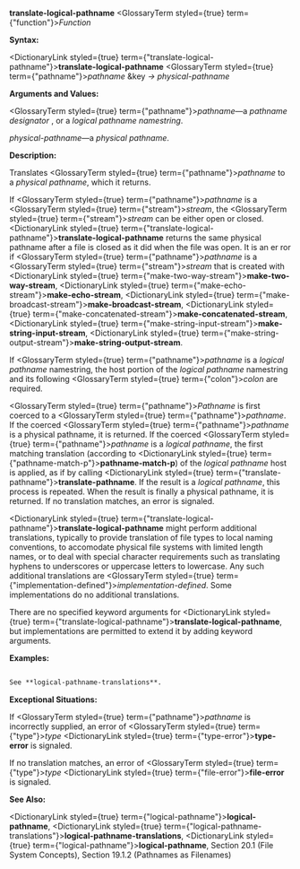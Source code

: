 **translate-logical-pathname** <GlossaryTerm styled={true} term={"function"}><i>Function</i></GlossaryTerm> 



**Syntax:** 



<DictionaryLink styled={true} term={"translate-logical-pathname"}><b>translate-logical-pathname</b></DictionaryLink> <GlossaryTerm styled={true} term={"pathname"}><i>pathname</i></GlossaryTerm> &amp;key *→ physical-pathname* 



**Arguments and Values:** 



<GlossaryTerm styled={true} term={"pathname"}><i>pathname</i></GlossaryTerm>—a *pathname designator* , or a *logical pathname namestring*. 



*physical-pathname*—a *physical pathname*. 



**Description:** 



Translates <GlossaryTerm styled={true} term={"pathname"}><i>pathname</i></GlossaryTerm> to a *physical pathname*, which it returns. 



If <GlossaryTerm styled={true} term={"pathname"}><i>pathname</i></GlossaryTerm> is a <GlossaryTerm styled={true} term={"stream"}><i>stream</i></GlossaryTerm>, the <GlossaryTerm styled={true} term={"stream"}><i>stream</i></GlossaryTerm> can be either open or closed. <DictionaryLink styled={true} term={"translate-logical-pathname"}><b>translate-logical-pathname</b></DictionaryLink> returns the same physical pathname after a file is closed as it did when the file was open. It is an er ror if <GlossaryTerm styled={true} term={"pathname"}><i>pathname</i></GlossaryTerm> is a <GlossaryTerm styled={true} term={"stream"}><i>stream</i></GlossaryTerm> that is created with <DictionaryLink styled={true} term={"make-two-way-stream"}><b>make-two-way-stream</b></DictionaryLink>, <DictionaryLink styled={true} term={"make-echo-stream"}><b>make-echo-stream</b></DictionaryLink>, <DictionaryLink styled={true} term={"make-broadcast-stream"}><b>make-broadcast-stream</b></DictionaryLink>, <DictionaryLink styled={true} term={"make-concatenated-stream"}><b>make-concatenated-stream</b></DictionaryLink>, <DictionaryLink styled={true} term={"make-string-input-stream"}><b>make-string-input-stream</b></DictionaryLink>, <DictionaryLink styled={true} term={"make-string-output-stream"}><b>make-string-output-stream</b></DictionaryLink>. 



If <GlossaryTerm styled={true} term={"pathname"}><i>pathname</i></GlossaryTerm> is a *logical pathname* namestring, the host portion of the *logical pathname* namestring and its following <GlossaryTerm styled={true} term={"colon"}><i>colon</i></GlossaryTerm> are required. 



<GlossaryTerm styled={true} term={"pathname"}><i>Pathname</i></GlossaryTerm> is first coerced to a <GlossaryTerm styled={true} term={"pathname"}><i>pathname</i></GlossaryTerm>. If the coerced <GlossaryTerm styled={true} term={"pathname"}><i>pathname</i></GlossaryTerm> is a physical pathname, it is returned. If the coerced <GlossaryTerm styled={true} term={"pathname"}><i>pathname</i></GlossaryTerm> is a *logical pathname*, the first matching translation (according to <DictionaryLink styled={true} term={"pathname-match-p"}><b>pathname-match-p</b></DictionaryLink>) of the *logical pathname* host is applied, as if by calling <DictionaryLink styled={true} term={"translate-pathname"}><b>translate-pathname</b></DictionaryLink>. If the result is a *logical pathname*, this process is repeated. When the result is finally a physical pathname, it is returned. If no translation matches, an error is signaled. 



<DictionaryLink styled={true} term={"translate-logical-pathname"}><b>translate-logical-pathname</b></DictionaryLink> might perform additional translations, typically to provide translation of file types to local naming conventions, to accomodate physical file systems with limited length names, or to deal with special character requirements such as translating hyphens to underscores or uppercase letters to lowercase. Any such additional translations are <GlossaryTerm styled={true} term={"implementation-defined"}><i>implementation-defined</i></GlossaryTerm>. Some implementations do no additional translations. 



There are no specified keyword arguments for <DictionaryLink styled={true} term={"translate-logical-pathname"}><b>translate-logical-pathname</b></DictionaryLink>, but implementations are permitted to extend it by adding keyword arguments. 



**Examples:**
```lisp

See **logical-pathname-translations**. 

```
**Exceptional Situations:** 



If <GlossaryTerm styled={true} term={"pathname"}><i>pathname</i></GlossaryTerm> is incorrectly supplied, an error of <GlossaryTerm styled={true} term={"type"}><i>type</i></GlossaryTerm> <DictionaryLink styled={true} term={"type-error"}><b>type-error</b></DictionaryLink> is signaled. 



If no translation matches, an error of <GlossaryTerm styled={true} term={"type"}><i>type</i></GlossaryTerm> <DictionaryLink styled={true} term={"file-error"}><b>file-error</b></DictionaryLink> is signaled. 







 



 



**See Also:** 



<DictionaryLink styled={true} term={"logical-pathname"}><b>logical-pathname</b></DictionaryLink>, <DictionaryLink styled={true} term={"logical-pathname-translations"}><b>logical-pathname-translations</b></DictionaryLink>, <DictionaryLink styled={true} term={"logical-pathname"}><b>logical-pathname</b></DictionaryLink>, Section 20.1 (File System Concepts), Section 19.1.2 (Pathnames as Filenames) 



